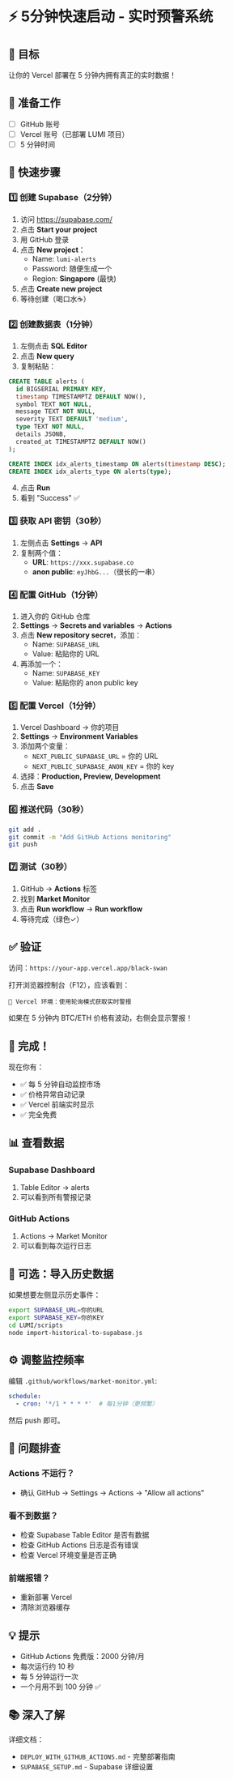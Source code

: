 # ⚡ 5分钟快速启动 - 实时预警系统

## 🎯 目标

让你的 Vercel 部署在 5 分钟内拥有真正的实时数据！

## 📝 准备工作

- [ ] GitHub 账号
- [ ] Vercel 账号（已部署 LUMI 项目）
- [ ] 5 分钟时间

## 🚀 快速步骤

### 1️⃣ 创建 Supabase（2分钟）

1. 访问 https://supabase.com/
2. 点击 **Start your project**
3. 用 GitHub 登录
4. 点击 **New project**：
   - Name: `lumi-alerts`
   - Password: 随便生成一个
   - Region: **Singapore** (最快)
5. 点击 **Create new project**
6. 等待创建（喝口水☕）

### 2️⃣ 创建数据表（1分钟）

1. 左侧点击 **SQL Editor**
2. 点击 **New query**
3. 复制粘贴：

```sql
CREATE TABLE alerts (
  id BIGSERIAL PRIMARY KEY,
  timestamp TIMESTAMPTZ DEFAULT NOW(),
  symbol TEXT NOT NULL,
  message TEXT NOT NULL,
  severity TEXT DEFAULT 'medium',
  type TEXT NOT NULL,
  details JSONB,
  created_at TIMESTAMPTZ DEFAULT NOW()
);

CREATE INDEX idx_alerts_timestamp ON alerts(timestamp DESC);
CREATE INDEX idx_alerts_type ON alerts(type);
```

4. 点击 **Run**
5. 看到 "Success" ✅

### 3️⃣ 获取 API 密钥（30秒）

1. 左侧点击 **Settings** → **API**
2. 复制两个值：
   - **URL**: `https://xxx.supabase.co`
   - **anon public**: `eyJhbG...`（很长的一串）

### 4️⃣ 配置 GitHub（1分钟）

1. 进入你的 GitHub 仓库
2. **Settings** → **Secrets and variables** → **Actions**
3. 点击 **New repository secret**，添加：
   - Name: `SUPABASE_URL`
   - Value: 粘贴你的 URL
4. 再添加一个：
   - Name: `SUPABASE_KEY`
   - Value: 粘贴你的 anon public key

### 5️⃣ 配置 Vercel（1分钟）

1. Vercel Dashboard → 你的项目
2. **Settings** → **Environment Variables**
3. 添加两个变量：
   - `NEXT_PUBLIC_SUPABASE_URL` = 你的 URL
   - `NEXT_PUBLIC_SUPABASE_ANON_KEY` = 你的 key
4. 选择：**Production, Preview, Development**
5. 点击 **Save**

### 6️⃣ 推送代码（30秒）

```bash
git add .
git commit -m "Add GitHub Actions monitoring"
git push
```

### 7️⃣ 测试（30秒）

1. GitHub → **Actions** 标签
2. 找到 **Market Monitor**
3. 点击 **Run workflow** → **Run workflow**
4. 等待完成（绿色✓）

## ✅ 验证

访问：`https://your-app.vercel.app/black-swan`

打开浏览器控制台（F12），应该看到：
```
🔄 Vercel 环境：使用轮询模式获取实时警报
```

如果在 5 分钟内 BTC/ETH 价格有波动，右侧会显示警报！

## 🎉 完成！

现在你有：
- ✅ 每 5 分钟自动监控市场
- ✅ 价格异常自动记录
- ✅ Vercel 前端实时显示
- ✅ 完全免费

## 📊 查看数据

### Supabase Dashboard
1. Table Editor → alerts
2. 可以看到所有警报记录

### GitHub Actions
1. Actions → Market Monitor
2. 可以看到每次运行日志

## 🔧 可选：导入历史数据

如果想要左侧显示历史事件：

```bash
export SUPABASE_URL=你的URL
export SUPABASE_KEY=你的KEY
cd LUMI/scripts
node import-historical-to-supabase.js
```

## ⚙️ 调整监控频率

编辑 `.github/workflows/market-monitor.yml`:

```yaml
schedule:
  - cron: '*/1 * * * *'  # 每1分钟（更频繁）
```

然后 push 即可。

## 🐛 问题排查

### Actions 不运行？
- 确认 GitHub → Settings → Actions → "Allow all actions"

### 看不到数据？
- 检查 Supabase Table Editor 是否有数据
- 检查 GitHub Actions 日志是否有错误
- 检查 Vercel 环境变量是否正确

### 前端报错？
- 重新部署 Vercel
- 清除浏览器缓存

## 💡 提示

- GitHub Actions 免费版：2000 分钟/月
- 每次运行约 10 秒
- 每 5 分钟运行一次
- 一个月用不到 100 分钟 ✅

## 📚 深入了解

详细文档：
- `DEPLOY_WITH_GITHUB_ACTIONS.md` - 完整部署指南
- `SUPABASE_SETUP.md` - Supabase 详细设置


